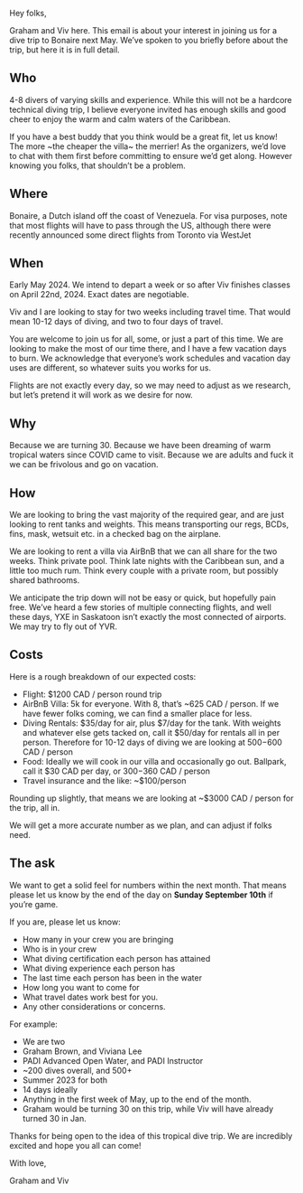 Hey folks,

Graham and Viv here. This email is about your interest in joining us for a dive trip to Bonaire next May. We’ve spoken to you briefly before about the trip, but here it is in full detail.

## Who

4-8 divers of varying skills and experience. While this will not be a hardcore technical diving trip, I believe everyone invited has enough skills and good cheer to enjoy the warm and calm waters of the Caribbean. 

If you have a best buddy that you think would be a great fit, let us know! The more ~the cheaper the villa~ the merrier! As the organizers, we’d love to chat with them first before committing to ensure we’d get along. However knowing you folks, that shouldn’t be a problem. 

## Where

Bonaire, a Dutch island off the coast of Venezuela. For visa purposes, note that most flights will have to pass through the US, although there were recently announced some direct flights from Toronto via WestJet

## When

Early May 2024. We intend to depart a week or so after Viv finishes classes on April 22nd, 2024. Exact dates are negotiable. 

Viv and I are looking to stay for two weeks including travel time. That would mean 10-12 days of diving, and two to four days of travel. 

You are welcome to join us for all, some, or just a part of this time. We are looking to make the most of our time there, and I have a few vacation days to burn. We acknowledge that everyone’s work schedules and vacation day uses are different, so whatever suits you works for us. 

Flights are not exactly every day, so we may need to adjust as we research, but let’s pretend it will work as we desire for now.

## Why

Because we are turning 30. Because we have been dreaming of warm tropical waters since COVID came to visit. Because we are adults and fuck it we can be frivolous and go on vacation. 

## How

We are looking to bring the vast majority of the required gear, and are just looking to rent tanks and weights. This means transporting our regs, BCDs, fins, mask, wetsuit etc. in a checked bag on the airplane. 

We are looking to rent a villa via AirBnB that we can all share for the two weeks. Think private pool. Think late nights with the Caribbean sun, and a little too much rum. Think every couple with a private room, but possibly shared bathrooms. 

We anticipate the trip down will not be easy or quick, but hopefully pain free. We’ve heard a few stories of multiple connecting flights, and well these days, YXE in Saskatoon isn’t exactly the most connected of airports. We may try to fly out of YVR. 

## Costs

Here is a rough breakdown of our expected costs:

 - Flight: $1200 CAD / person round trip
 - AirBnB Villa: 5k for everyone. With 8, that’s ~625 CAD / person. If we have fewer folks coming, we can find a smaller place for less. 
 - Diving Rentals: $35/day for air, plus $7/day for the tank. With weights and whatever else gets tacked on, call it $50/day for rentals all in per person. Therefore for 10-12 days of diving we are looking at $500-$600 CAD / person
 - Food: Ideally we will cook in our villa and occasionally go out. Ballpark, call it $30 CAD per day, or $300-$360 CAD / person 
 - Travel insurance and the like: ~$100/person
 
Rounding up slightly, that means we are looking at ~$3000 CAD / person for the trip, all in.  
 
We will get a more accurate number as we plan, and can adjust if folks need.

## The ask

We want to get a solid feel for numbers within the next month. That means please let us know by the end of the day on **Sunday September 10th** if you’re game.

If you are, please let us know:
 - How many in your crew you are bringing
 - Who is in your crew
 - What diving certification each person has attained
 - What diving experience each person has
 - The last time each person has been in the water
 - How long you want to come for
 - What travel dates work best for you.
 - Any other considerations or concerns. 
 
 For example:
  - We are two
  - Graham Brown, and Viviana Lee
  - PADI Advanced Open Water, and PADI Instructor
  - ~200 dives overall, and 500+
  - Summer 2023 for both
  - 14 days ideally
  - Anything in the first week of May, up to the end of the month.
  - Graham would be turning 30 on this trip, while Viv will have already turned 30 in Jan.

Thanks for being open to the idea of this tropical dive trip. We are incredibly excited and hope you all can come!

With love, 

Graham and Viv 